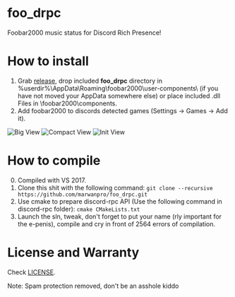 # foo_drpc
Foobar2000 music status for Discord Rich Presence!

# How to install
1. Grab [release](https://github.com/marwanpro/foo_drpc/releases), drop included **foo_drpc** directory in \%userdir%\AppData\Roaming\foobar2000\user-components\ (if you have not moved your AppData somewhere else) or place included .dll Files in \foobar2000\components\.
2. Add foobar2000 to discords detected games (Settings -> Games -> Add it).

![Big View](https://i.imgur.com/BYerSLX.png)
![Compact View](https://i.imgur.com/mXrCOBp.png)
![Init View](https://i.imgur.com/9SXSdNX.png)

# How to compile
0. Compiled with VS 2017.
1. Clone this shit with the following command:
`git clone --recursive https://github.com/marwanpro/foo_drpc.git`
2. Use cmake to prepare discord-rpc API (Use the following command in discord-rpc folder):
`cmake CMakeLists.txt`
3. Launch the sln, tweak, don't forget to put your name (rly important for the e-penis), compile and cry in front of 2564 errors of compilation.


# License and Warranty
Check [LICENSE](../master/LICENSE).

Note: Spam protection removed, don't be an asshole kiddo
